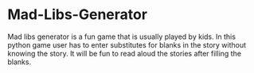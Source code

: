 # Mad-Libs-Generator
Mad libs generator is a fun game that is usually played by kids. In this python game user has to enter substitutes for blanks in the story without knowing the story. It will be fun to read aloud the stories after filling the blanks.
